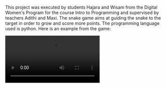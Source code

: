 This project was executed by students Hajara and Wisam from the Digital Women's Program for the course Intro to Programming and supervised by teachers Adithi and Maxi.
The snake game aims at guiding the snake to the target in order to grow and score more points.
The programming language used is python.
Here is an example from the game:


![Watch here](https://github.com/ReDI-School/Munich-Demo-Day-Spring-2020/blob/master/snake-game/Bildschirmvideo.webm?raw=true)
